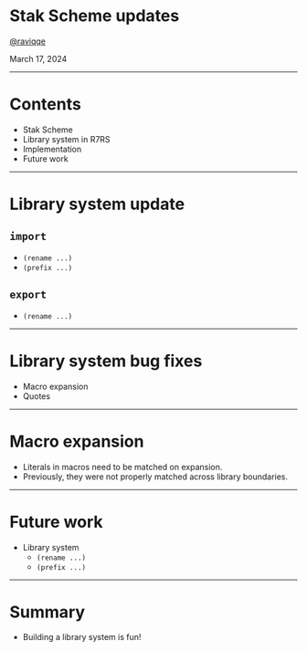 # Stak Scheme updates

[@raviqqe](https://github.com/raviqqe)

March 17, 2024

---

# Contents

- Stak Scheme
- Library system in R7RS
- Implementation
- Future work

---

# Library system update

## `import`

- `(rename ...)`
- `(prefix ...)`

## `export`

- `(rename ...)`

---

# Library system bug fixes

- Macro expansion
- Quotes

---

# Macro expansion

- Literals in macros need to be matched on expansion.
- Previously, they were not properly matched across library boundaries.

---

# Future work

- Library system
  - `(rename ...)`
  - `(prefix ...)`

---

# Summary

- Building a library system is fun!
